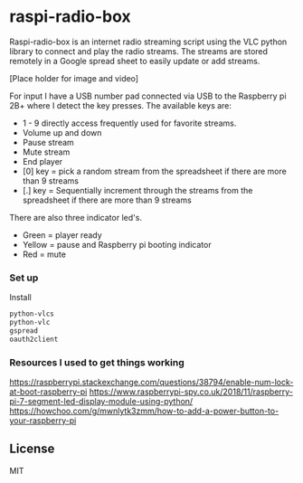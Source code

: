 # raspi-radio-box
Raspi-radio-box is an internet radio streaming script using the VLC python library to connect and play the radio streams. The streams are stored remotely in a Google spread sheet to easily update or add streams.

[Place holder for image and video]

For input I have a USB number pad connected via USB to the Raspberry pi 2B+ where I detect the key presses. The available keys are:

- 1 - 9 directly access frequently used for favorite streams.
- Volume up and down
- Pause stream
- Mute stream
- End player 
- [0] key = pick a random stream from the spreadsheet if there are more than 9 streams
- [.] key = Sequentially increment through the streams from the spreadsheet if there are more than 9 streams

There are also three indicator led's.
- Green = player ready
- Yellow = pause and Raspberry pi booting indicator
- Red = mute


### Set up
Install
```sh
python-vlcs
python-vlc
gspread
oauth2client
```


### Resources I used to get things working
https://raspberrypi.stackexchange.com/questions/38794/enable-num-lock-at-boot-raspberry-pi
https://www.raspberrypi-spy.co.uk/2018/11/raspberry-pi-7-segment-led-display-module-using-python/
https://howchoo.com/g/mwnlytk3zmm/how-to-add-a-power-button-to-your-raspberry-pi

License
----

MIT

